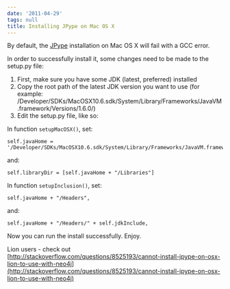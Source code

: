 ```yaml
---
date: '2011-04-29'
tags: null
title: Installing JPype on Mac OS X
---
```


By default, the [JPype](http://jpype.sourceforge.net) installation on Mac OS X
will fail with a GCC error.

In order to successfully install it, some changes need to be made to the
setup.py file:

  1. First, make sure you have some JDK (latest, preferred) installed
  2. Copy the root path of the latest JDK version you want to use (for example: /Developer/SDKs/MacOSX10.6.sdk/System/Library/Frameworks/JavaVM.framework/Versions/1.6.0/)
  3. Edit the setup.py file, like so:

In function `setupMacOSX()`, set:

    self.javaHome = '/Developer/SDKs/MacOSX10.6.sdk/System/Library/Frameworks/JavaVM.framework/Versions/1.6.0/'

and:

    self.libraryDir = [self.javaHome + "/Libraries"]

In function `setupInclusion()`, set:

    self.javaHome + "/Headers",

and:

    self.javaHome + "/Headers/" + self.jdkInclude,

Now you can run the install successfully. Enjoy.

Lion users - check out [http://stackoverflow.com/questions/8525193/cannot-install-jpype-on-osx-lion-to-use-with-neo4j](http://stackoverflow.com/questions/8525193/cannot-install-jpype-on-osx-lion-to-use-with-neo4j)